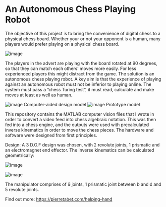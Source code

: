 # An Autonomous Chess Playing Robot
The objective of this project is to bring the convenience of digital chess to a physical chess board. Whether your or not your opponent is a human, many players would prefer playing on a physical chess board.

![image](https://user-images.githubusercontent.com/60051148/124351373-7cfe0680-dc02-11eb-969f-93b719262e02.png)

The players in the advert are playing with the board rotated at 90 degrees, so that they can match each others’ moves more easily. For less experienced players this might distract from the game. The solution is an autonomous chess playing robot. A key aim is that the experience of playing against an autonomous robot must not be inferior to playing online. The system must pass a ”chess Turing test”, it must read, calculate and make moves at least as well as human.

![image](https://user-images.githubusercontent.com/60051148/124351174-7a4ee180-dc01-11eb-8baf-f94b6d7a1248.png)
                   Computer-aided design model
![image](https://user-images.githubusercontent.com/60051148/124351189-8f2b7500-dc01-11eb-9bbc-afd59376e067.png)
                   Prototype model

This repository contains the MATLAB computer vision files that I wrote in order to convert a video feed into chess algebraic notation. This was then fed into a chess engine, and the outputs were used with precalculated inverse kinematics in order to move the chess pieces. The hardware and software were designed from first principles.

Design:
A 3 D.O.F design was chosen, with 2 revolute joints, 1 prismatic and an electromagnet end effector. The inverse kinematics can be calculated geometrically:

![image](https://user-images.githubusercontent.com/60051148/124351591-edf1ee00-dc03-11eb-9abe-d15c69aeea0e.png)

![image](https://user-images.githubusercontent.com/60051148/124351586-e7637680-dc03-11eb-90eb-d33c7d963238.png)

The manipulator comprises of 6 joints, 1 prismatic joint between b and d and 5 revolute joints.

Find out more: https://pierretabet.com/helping-hand
